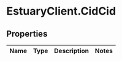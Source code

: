 # EstuaryClient.CidCid

## Properties
Name | Type | Description | Notes
------------ | ------------- | ------------- | -------------
